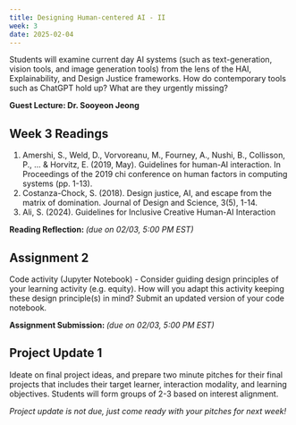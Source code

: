 ```yaml
---
title: Designing Human-centered AI - II 
week: 3
date: 2025-02-04
---
```


Students will examine current day AI systems (such as text-generation, vision tools, and image generation tools) from the lens of the HAI, Explainability, and Design Justice frameworks. How do contemporary tools such as ChatGPT hold up? What are they urgently missing? 

**Guest Lecture: Dr. Sooyeon Jeong**

## Week 3 Readings
1. Amershi, S., Weld, D., Vorvoreanu, M., Fourney, A., Nushi, B., Collisson, P., ... & Horvitz, E. (2019, May). Guidelines for human-AI interaction. In Proceedings of the 2019 chi conference on human factors in computing systems (pp. 1-13).
1. Costanza-Chock, S. (2018). Design justice, AI, and escape from the matrix of domination. Journal of Design and Science, 3(5), 1-14.
1. Ali, S. (2024). Guidelines for Inclusive Creative Human-AI Interaction 

**Reading Reflection: []()** *(due on 02/03, 5:00 PM EST)*

## Assignment 2
Code activity (Jupyter Notebook) - Consider guiding design principles of your learning activity (e.g. equity). How will you adapt this activity keeping these design principle(s) in mind? Submit an updated version of your code notebook. 

**Assignment Submission: []()** *(due on 02/03, 5:00 PM EST)*

## Project Update 1
Ideate on final project ideas, and prepare two minute pitches for their final projects that includes their target learner, interaction modality, and learning objectives. Students will form groups of 2-3 based on interest alignment. 

*Project update is not due, just come ready with your pitches for next week!*  

